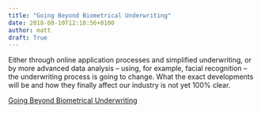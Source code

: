 ```yaml
---
title: "Going Beyond Biometrical Underwriting"
date: 2018-08-10T12:18:56+0100
author: matt
draft: True
---
```

Either through online application processes and simplified underwriting, or by more advanced data analysis – using, for example, facial recognition – the underwriting process is going to change. What the exact developments will be and how they finally affect our industry is not yet 100% clear.

[ Going Beyond Biometrical Underwriting ]( http://www.genre.com/knowledge/publications/uwfocus18-1-farkas-quilter-en.html )
